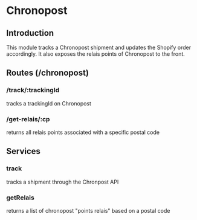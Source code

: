 # Chronopost

## Introduction
This module tracks a Chronopost shipment and updates the Shopify order accordingly. It also exposes the relais points of Chronopost to the front.

## Routes (/chronopost)
### /track/:trackingId
tracks a trackingId on Chronopost

### /get-relais/:cp
returns all relais points associated with a specific postal code

## Services
### track
tracks a shipment through the Chronpost API

### getRelais
returns a list of chronopost "points relais" based on a postal code
